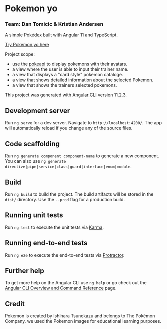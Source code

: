 # Pokemon yo

### Team: Dan Tomicic & Kristian Andersen

A simple Pokédex built with Angular 11 and TypeScript.

[Try Pokemon yo here ](https://pokemonyo.vercel.app/) 

Project scope:

- use the [pokeapi](https://pokeapi.co/) to display pokemons with their avatars.
- a view where the user is able to input their trainer name.
- a view that displays a "card style" pokemon cataloge.
- a view that shows detailed information about the selected Pokemon.
- a view that shows the trainers selected pokemons.


This project was generated with [Angular CLI](https://github.com/angular/angular-cli) version 11.2.3.

## Development server

Run `ng serve` for a dev server. Navigate to `http://localhost:4200/`. The app will automatically reload if you change any of the source files.

## Code scaffolding

Run `ng generate component component-name` to generate a new component. You can also use `ng generate directive|pipe|service|class|guard|interface|enum|module`.

## Build

Run `ng build` to build the project. The build artifacts will be stored in the `dist/` directory. Use the `--prod` flag for a production build.

## Running unit tests

Run `ng test` to execute the unit tests via [Karma](https://karma-runner.github.io).

## Running end-to-end tests

Run `ng e2e` to execute the end-to-end tests via [Protractor](http://www.protractortest.org/).

## Further help

To get more help on the Angular CLI use `ng help` or go check out the [Angular CLI Overview and Command Reference](https://angular.io/cli) page.

## Credit
Pokemon is created by Ishihara Tsunekazu and belongs to The Pokémon Company. we used the Pokemon images for educational learning purposes.
